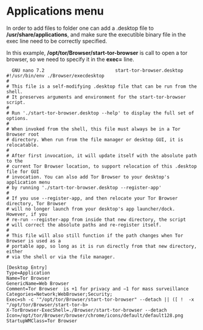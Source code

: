 # Applications menu

In order to add files to folder one can add a .desktop file to **/usr/share/applications**, and make sure the executible binary file in the exec line need to be correctly specified.

In this example, **/opt/tor/Browser/start-tor-browser** is call to open a tor browser, so we need to specify it in the **exec=** line.

```
  GNU nano 7.2                          start-tor-browser.desktop                                   
#!/usr/bin/env ./Browser/execdesktop
#
# This file is a self-modifying .desktop file that can be run from the shell.
# It preserves arguments and environment for the start-tor-browser script.
#
# Run './start-tor-browser.desktop --help' to display the full set of options.
#
# When invoked from the shell, this file must always be in a Tor Browser root
# directory. When run from the file manager or desktop GUI, it is relocatable.
#
# After first invocation, it will update itself with the absolute path to the
# current Tor Browser location, to support relocation of this .desktop file for GUI
# invocation. You can also add Tor Browser to your desktop's application menu
# by running './start-tor-browser.desktop --register-app'
#
# If you use --register-app, and then relocate your Tor Browser directory, Tor Browser
# will no longer launch from your desktop's app launcher/dock. However, if you
# re-run --register-app from inside that new directory, the script
# will correct the absolute paths and re-register itself.
#
# This file will also still function if the path changes when Tor Browser is used as a
# portable app, so long as it is run directly from that new directory, either
# via the shell or via the file manager.

[Desktop Entry]
Type=Application
Name=Tor Browser
GenericName=Web Browser
Comment=Tor Browser  is +1 for privacy and −1 for mass surveillance
Categories=Network;WebBrowser;Security;
Exec=sh -c '"/opt/tor/Browser/start-tor-browser" --detach || ([ !  -x "/opt/tor/Browser/start-tor-b>
X-TorBrowser-ExecShell=./Browser/start-tor-browser --detach
Icon=/opt/tor/Browser/browser/chrome/icons/default/default128.png
StartupWMClass=Tor Browser
```
